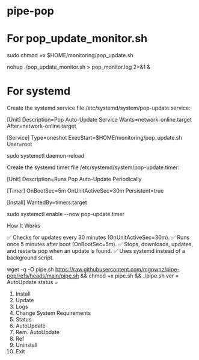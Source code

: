 # pipe-pop

# For pop_update_monitor.sh

sudo chmod +x $HOME/monitoring/pop_update.sh

nohup ./pop_update_monitor.sh > pop_monitor.log 2>&1 &

# For systemd

Create the systemd service file /etc/systemd/system/pop-update.service:

[Unit]
Description=Pop Auto-Update Service
Wants=network-online.target
After=network-online.target

[Service]
Type=oneshot
ExecStart=$HOME/monitoring/pop_update.sh
User=root

sudo systemctl daemon-reload

Create the systemd timer file /etc/systemd/system/pop-update.timer:

[Unit]
Description=Runs Pop Auto-Update Periodically

[Timer]
OnBootSec=5m
OnUnitActiveSec=30m
Persistent=true

[Install]
WantedBy=timers.target

sudo systemctl enable --now pop-update.timer

How It Works

✅ Checks for updates every 30 minutes (OnUnitActiveSec=30m).
✅ Runs once 5 minutes after boot (OnBootSec=5m).
✅ Stops, downloads, updates, and restarts pop when an update is found.
✅ Uses systemd instead of a background script.




wget -q -O pipe.sh https://raw.githubusercontent.com/mgpwnz/pipe-pop/refs/heads/main/pipe.sh && chmod +x pipe.sh && ./pipe.sh
ver =
AutoUpdate status =
1) Install                                                                                        
2) Update                                        
3) Logs   
4) Сhange System Requirements
5) Status
6) AutoUpdate
7) Rem. AutoUpdate
8) Ref
9) Uninstall
10) Exit
